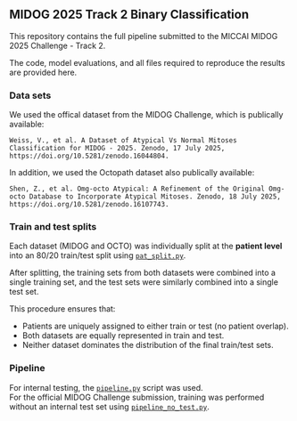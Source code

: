 ## MIDOG 2025 Track 2 Binary Classification

This repository contains the full pipeline submitted to the MICCAI MIDOG 2025 Challenge - Track 2.

The code, model evaluations, and all files required to reproduce the results are provided here. 

### Data sets
We used the offical dataset from the MIDOG Challenge, which is publically available:

    Weiss, V., et al. A Dataset of Atypical Vs Normal Mitoses Classification for MIDOG - 2025. Zenodo, 17 July 2025, https://doi.org/10.5281/zenodo.16044804.

In addition, we used the Octopath dataset also publically available:

    Shen, Z., et al. Omg-octo Atypical: A Refinement of the Original Omg-octo Database to Incorporate Atypical Mitoses. Zenodo, 18 July 2025, https://doi.org/10.5281/zenodo.16107743.

### Train and test splits
Each dataset (MIDOG and OCTO) was individually split at the **patient level** into an 80/20 train/test split using [`pat_split.py`](./pat_split.py).

After splitting, the training sets from both datasets were combined into a single training set, and the test sets were similarly combined into a single test set.

This procedure ensures that:
- Patients are uniquely assigned to either train or test (no patient overlap).
- Both datasets are equally represented in train and test.
- Neither dataset dominates the distribution of the final train/test sets.

### Pipeline
For internal testing, the [`pipeline.py`](./pipeline.py) script was used.  
For the official MIDOG Challenge submission, training was performed without an internal test set using [`pipeline_no_test.py`](./pipeline_no_test.py).